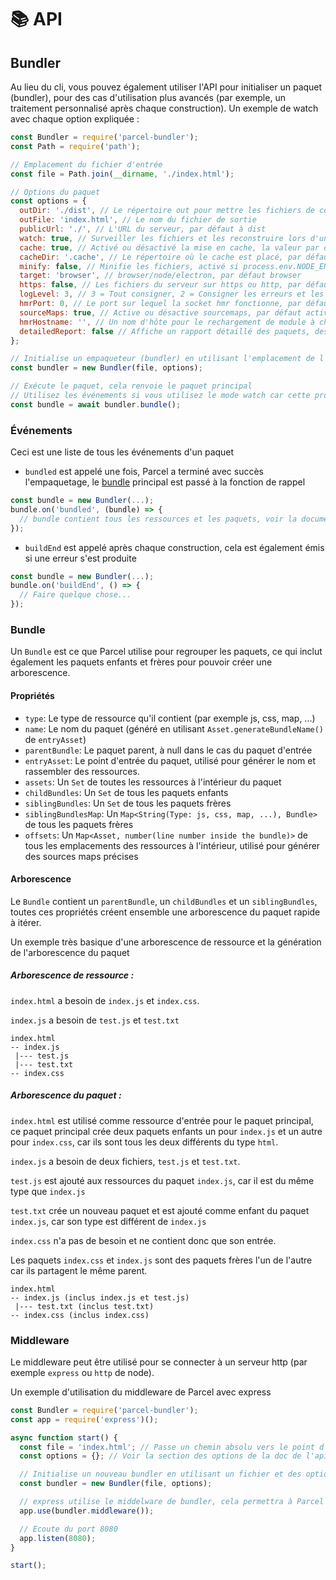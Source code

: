 # 📚 API

## Bundler

Au lieu du cli, vous pouvez également utiliser l'API pour initialiser un paquet (bundler), pour des cas d'utilisation plus avancés (par exemple, un traitement personnalisé après chaque construction).
Un exemple de watch avec chaque option expliquée :
```Javascript
const Bundler = require('parcel-bundler');
const Path = require('path');

// Emplacement du fichier d'entrée
const file = Path.join(__dirname, './index.html');

// Options du paquet
const options = {
  outDir: './dist', // Le répertoire out pour mettre les fichiers de construction, par défaut dist
  outFile: 'index.html', // Le nom du fichier de sortie
  publicUrl: './', // L'URL du serveur, par défaut à dist
  watch: true, // Surveiller les fichiers et les reconstruire lors d'un changement, par défaut pour process.env.NODE_ENV !== 'production'
  cache: true, // Activé ou désactivé la mise en cache, la valeur par défaut est true
  cacheDir: '.cache', // Le répertoire où le cache est placé, par défaut .cache
  minify: false, // Minifie les fichiers, activé si process.env.NODE_ENV === 'production'
  target: 'browser', // browser/node/electron, par défaut browser
  https: false, // Les fichiers du serveur sur https ou http, par défaut à false
  logLevel: 3, // 3 = Tout consigner, 2 = Consigner les erreurs et les avertissements, 1 = Consigner uniquement les erreurs
  hmrPort: 0, // Le port sur lequel la socket hmr fonctionne, par défaut à un port libre aléatoire (0 dans node.js se traduit en un port libre aléatoire)
  sourceMaps: true, // Active ou désactive sourcemaps, par défaut activé (pas encore pris en charge dans les versions minifiées)
  hmrHostname: '', // Un nom d'hôte pour le rechargement de module à chaud, par défaut à ''
  detailedReport: false // Affiche un rapport détaillé des paquets, des ressources, des tailles des fichiers et des durées, par défaut à false, les rapports ne sont affichés que si le mode watch est désactivée
};

// Initialise un empaqueteur (bundler) en utilisant l'emplacement de l'entrée et les options fournies
const bundler = new Bundler(file, options);

// Exécute le paquet, cela renvoie le paquet principal
// Utilisez les événements si vous utilisez le mode watch car cette promesse ne se déclenchera qu'une fois et pas pour chaque reconstruction
const bundle = await bundler.bundle();
```

### Événements

Ceci est une liste de tous les événements d'un paquet

* `bundled` est appelé une fois, Parcel a terminé avec succès l'empaquetage, le [bundle](#bundle) principal est passé à la fonction de rappel
```Javascript
const bundle = new Bundler(...);
bundle.on('bundled', (bundle) => {
  // bundle contient tous les ressources et les paquets, voir la documentation pour plus de détails.
});
```

* `buildEnd` est appelé après chaque construction, cela est également émis si une erreur s'est produite
```Javascript
const bundle = new Bundler(...);
bundle.on('buildEnd', () => {
  // Faire quelque chose...
});
```

### Bundle

Un `Bundle` est ce que Parcel utilise pour regrouper les paquets, ce qui inclut également les paquets enfants et frères pour pouvoir créer une arborescence.

#### Propriétés

* `type`: Le type de ressource qu'il contient (par exemple js, css, map, ...)
* `name`: Le nom du paquet (généré en utilisant `Asset.generateBundleName()` de `entryAsset`)
* `parentBundle`: Le paquet parent, à null dans le cas du paquet d'entrée
* `entryAsset`: Le point d'entrée du paquet, utilisé pour générer le nom et rassembler des ressources.
* `assets`: Un `Set` de toutes les ressources à l'intérieur du paquet
* `childBundles`: Un `Set` de tous les paquets enfants
* `siblingBundles`: Un `Set` de tous les paquets frères
* `siblingBundlesMap`: Un `Map<String(Type: js, css, map, ...), Bundle>` de tous les paquets frères
* `offsets`: Un `Map<Asset, number(line number inside the bundle)>` de tous les emplacements des ressources à l'intérieur, utilisé pour générer des sources maps précises

#### Arborescence

Le `Bundle` contient un `parentBundle`, un `childBundles` et un `siblingBundles`, toutes ces propriétés créent ensemble une arborescence du paquet rapide à itérer.


Un exemple très basique d'une arborescence de ressource et la génération de l'arborescence du paquet

##### Arborescence de ressource :

`index.html` a besoin de `index.js` et `index.css`.

`index.js` a besoin de `test.js` et `test.txt`

```Text
index.html
-- index.js
 |--- test.js
 |--- test.txt
-- index.css
```

##### Arborescence du paquet :

`index.html` est utilisé comme ressource d'entrée pour le paquet principal, ce paquet principal crée deux paquets enfants un pour `index.js` et un autre pour `index.css`, car ils sont tous les deux différents du type `html`.

`index.js` a besoin de deux fichiers, `test.js` et `test.txt`.

`test.js` est ajouté aux ressources du paquet `index.js`, car il est du même type que `index.js`

`test.txt` crée un nouveau paquet et est ajouté comme enfant du paquet `index.js`, car son type est différent de `index.js`

`index.css` n'a pas de besoin et ne contient donc que son entrée.

Les paquets `index.css` et `index.js` sont des paquets frères l'un de l'autre car ils partagent le même parent.

```Text
index.html
-- index.js (inclus index.js et test.js)
 |--- test.txt (inclus test.txt)
-- index.css (inclus index.css)
```

### Middleware

Le middleware peut être utilisé pour se connecter à un serveur http (par exemple `express` ou `http` de node).

Un exemple d'utilisation du middleware de Parcel avec express
```Javascript
const Bundler = require('parcel-bundler');
const app = require('express')();

async function start() {
  const file = 'index.html'; // Passe un chemin absolu vers le point d'entrée ici
  const options = {}; // Voir la section des options de la doc de l'api, pour les possibilités

  // Initialise un nouveau bundler en utilisant un fichier et des options
  const bundler = new Bundler(file, options);

  // express utilise le middelware de bundler, cela permettra à Parcel de gérer chaque requête sur votre serveur express
  app.use(bundler.middleware());

  // Ecoute du port 8080
  app.listen(8080);
}

start();
```
